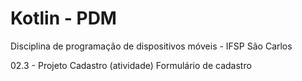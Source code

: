 # Kotlin - PDM
Disciplina de programação de dispositivos móveis - IFSP São Carlos

02.3 - Projeto Cadastro (atividade)
Formulário de cadastro
